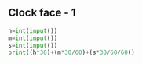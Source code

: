 ## Clock face - 1


```py
h=int(input())
m=int(input())
s=int(input())
print((h*30)+(m*30/60)+(s*30/60/60))
```
